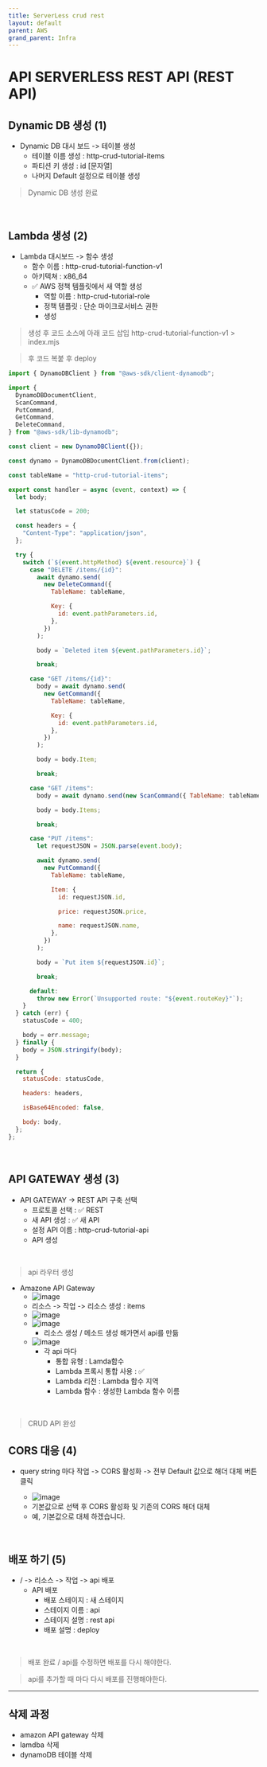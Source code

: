 ```yaml
---
title: ServerLess crud rest
layout: default
parent: AWS
grand_parent: Infra
---
```


# API SERVERLESS REST API (REST API)

## Dynamic DB 생성 (1)

- Dynamic DB 대시 보드 -> 테이블 생성
  - 테이블 이름 생성 : http-crud-tutorial-items
  - 파티션 키 생성 : id [문자열]
  - 나머지 Default 설정으로 테이블 생성

> Dynamic DB 생성 완료

<br />

## Lambda 생성 (2)

- Lambda 대시보드 -> 함수 생성
  - 함수 이름 : http-crud-tutorial-function-v1
  - 아키텍쳐 : x86_64
  - ✅ AWS 정책 템플릿에서 새 역할 생성
    - 역할 이름 : http-crud-tutorial-role
    - 정책 템플릿 : 단순 마이크로서비스 권한
    - 생성

> 생성 후 코드 소스에 아래 코드 삽입 http-crud-tutorial-function-v1 > index.mjs

> 후 코드 복붙 후 deploy

```js
import { DynamoDBClient } from "@aws-sdk/client-dynamodb";

import {
  DynamoDBDocumentClient,
  ScanCommand,
  PutCommand,
  GetCommand,
  DeleteCommand,
} from "@aws-sdk/lib-dynamodb";

const client = new DynamoDBClient({});

const dynamo = DynamoDBDocumentClient.from(client);

const tableName = "http-crud-tutorial-items";

export const handler = async (event, context) => {
  let body;

  let statusCode = 200;

  const headers = {
    "Content-Type": "application/json",
  };

  try {
    switch (`${event.httpMethod} ${event.resource}`) {
      case "DELETE /items/{id}":
        await dynamo.send(
          new DeleteCommand({
            TableName: tableName,

            Key: {
              id: event.pathParameters.id,
            },
          })
        );

        body = `Deleted item ${event.pathParameters.id}`;

        break;

      case "GET /items/{id}":
        body = await dynamo.send(
          new GetCommand({
            TableName: tableName,

            Key: {
              id: event.pathParameters.id,
            },
          })
        );

        body = body.Item;

        break;

      case "GET /items":
        body = await dynamo.send(new ScanCommand({ TableName: tableName }));

        body = body.Items;

        break;

      case "PUT /items":
        let requestJSON = JSON.parse(event.body);

        await dynamo.send(
          new PutCommand({
            TableName: tableName,

            Item: {
              id: requestJSON.id,

              price: requestJSON.price,

              name: requestJSON.name,
            },
          })
        );

        body = `Put item ${requestJSON.id}`;

        break;

      default:
        throw new Error(`Unsupported route: "${event.routeKey}"`);
    }
  } catch (err) {
    statusCode = 400;

    body = err.message;
  } finally {
    body = JSON.stringify(body);
  }

  return {
    statusCode: statusCode,

    headers: headers,

    isBase64Encoded: false,

    body: body,
  };
};
```

<br />

## API GATEWAY 생성 (3)

- API GATEWAY -> REST API 구축 선택
  - 프로토콜 선택 : ✅ REST
  - 새 API 생성 : ✅ 새 API
  - 설정 API 이름 : http-crud-tutorial-api
  - API 생성

<br />

> api 라우터 생성

- Amazone API Gateway
  - ![image](../../../image/aws6.png)
  - 리소스 -> 작업 -> 리소스 생성 : items
  - ![image](../../../image/aws9.png)
  - ![image](../../../image/aws10.png)
    - 리소스 생성 / 메소드 생성 해가면서 api를 만듦
  - ![image](../../../image/aws11.png)
    - 각 api 마다
      - 통합 유형 : Lamda함수
      - Lambda 프록시 통합 사용 : ✅
      - Lambda 리전 : Lambda 함수 지역
      - Lambda 함수 : 생성한 Lambda 함수 이름

<br />

> CRUD API 완성

## CORS 대응 (4)

- query string 마다 작업 -> CORS 활성화 -> 전부 Default 값으로 해더 대체 버튼 클릭

  - ![image](../../../image/aws12.png)
  - 기본값으로 선택 후 CORS 활성화 및 기존의 CORS 해더 대체
  - 예, 기본값으로 대체 하겠습니다.

<br />

## 배포 하기 (5)

- / -> 리소스 -> 작업 -> api 배포
  - API 배포
    - 배포 스테이지 : 새 스테이지
    - 스테이지 이름 : api
    - 스테이지 설명 : rest api
    - 배포 설명 : deploy

<br />

> 배포 완료 / api를 수정하면 배포를 다시 해야한다.

> api를 추가할 때 마다 다시 배포를 진행해야한다.

---

## 삭제 과정

- amazon API gateway 삭제
- lamdba 삭제
- dynamoDB 테이블 삭제
